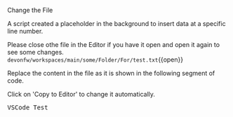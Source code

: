 Change the File

 
A script created a placeholder in the background to insert data at a specific line number.

Please close othe file in the Editor if you have it open 
and open it again to see some changes.
`devonfw/workspaces/main/some/Folder/For/test.txt`{{open}}




Replace the content in the file as it is shown in the following segment of code.


Click on 'Copy to Editor' to change it automatically.

<pre class="file" data-filename="devonfw/workspaces/main/some/Folder/For/test.txt" data-target="insert" data-marker="##PLACEHOLDER##">
VSCode Test</pre>

